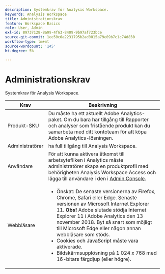 ```yaml
---
description: Systemkrav för Analysis Workspace.
keywords: Analysis Workspace
title: Administrationskrav
feature: Workspace Basics
role: User, Admin
exl-id: 89737128-8a99-4f63-8409-9b97af723bce
source-git-commit: 1ee50c6a2231795b2ad0015a79e09b7c1c74d850
workflow-type: tm+mt
source-wordcount: '145'
ht-degree: 5%

---
```


# Administrationskrav

Systemkrav för Analysis Workspace.

| Krav | Beskrivning |
|--- |--- |
| Produkt-SKU | Du måste ha ett aktuellt Adobe Analytics-paket. Om du bara har tillgång till Rapporter och analyser som fristående produkt kan du samarbeta med ditt kontoteam för att köpa Adobe Analytics-lösningen. |
| Administratörer | ha full tillgång till Analysis Workspace. |
| Användare | För att kunna aktivera åtkomst till arbetsytefliken i Analytics måste administratörer skapa en produktprofil med behörigheten Analysis Workspace Access och lägga till användare i den i [Admin Console](/help/admin/admin-console/permissions/product-profile.md). |
| Webbläsare | <ul><li>Önskat: De senaste versionerna av Firefox, Chrome, Safari eller Edge. Senaste versionen av Microsoft Internet Explorer 11. **Obs!**  Adobe slutade stödja Internet Explorer 11 i Adobe Analytics den 13 november 2018. Byt så snart som möjligt till Microsoft Edge eller någon annan webbläsare som stöds.</li><li>Cookies och JavaScript måste vara aktiverade.</li><li>Bildskärmsupplösning på 1 024 x 768 med 16-bitars färgdjup (eller högre).</li></ul> |
